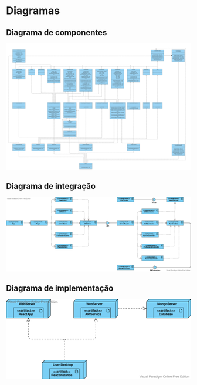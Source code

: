 # Diagramas

## Diagrama de componentes
![alt componentes](Servidor.svg)

## Diagrama de integração
![alt integração](Integration.svg)

## Diagrama de implementação
![alt implementação](Implementation.svg)
